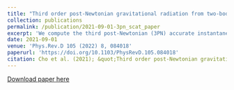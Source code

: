 ```yaml
---
title: "Third order post-Newtonian gravitational radiation from two-body scattering: Instantaneous energy and angular momentum radiation"
collection: publications
permalink: /publication/2021-09-01-3pn_scat_paper
excerpt: 'We compute the third post-Newtonian (3PN) accurate instantaneous contributions to the radiated gravitational wave energy and angular momentum arising from the hyperbolic passages of nonspinning compact objects. The present computations employ 3PN-accurate instantaneous contributions to the far-zone energy and angular momentum fluxes and the 3PN-accurate Keplerian type parametric solution for compact binaries in hyperbolic orbits.'
date: 2021-09-01
venue: 'Phys.Rev.D 105 (2022) 8, 084018'
paperurl: 'https://doi.org/10.1103/PhysRevD.105.084018'
citation: Cho et al. (2021); &quot;Third order post-Newtonian gravitational radiation from two-body scattering: Instantaneous energy and angular momentum radiation&quot; <i>Phys.Rev.D</i>. 105, 8, 084018.
---
```



[Download paper here](https://doi.org/10.1103/PhysRevD.105.084018)


